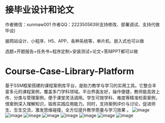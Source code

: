 # 接毕业设计和论文
作者微信：xunmaw001  作者QQ：2223505639(支持修改、部署调试、支持代做毕设)

接网站设计、小程序、H5、APP、各种系统等，单片机、嵌入式也可以做

选题+开题报告+任务书+程序定制+安装测试+论文+答辩PPT都可以做
# Course-Case-Library-Platform
基于SSM框架搭建的课程案例库平台，是助力教学与学习的实用工具。它整合丰富多元的课程案例，覆盖多门学科领域。平台界面友好，操作便捷，教师能高效上传、分类与管理案例，便于课堂灵活调用。学生可按学科、难度等精准检索案例，借案例深入理解知识，锻炼实践应用能力。同时，支持案例评价与讨论，促进师生、生生交流，激发思维碰撞，全方位提升教学质量与学习效果 。 
![image](https://github.com/user-attachments/assets/d02df856-7dd7-4132-8b9b-680f21b38acd)
![image](https://github.com/user-attachments/assets/2f4985ee-27f1-42cb-88cd-55de171adf83)
![image](https://github.com/user-attachments/assets/41985caf-dd76-4b0a-80f4-108970ed7120)
![image](https://github.com/user-attachments/assets/09092011-b397-4476-808d-ff906f08acf0)
![image](https://github.com/user-attachments/assets/f4693252-e6f3-4794-bfba-cf2742a28040)
![image](https://github.com/user-attachments/assets/51f35546-0bd9-4180-849a-18c6843aaffe)
![image](https://github.com/user-attachments/assets/c831fb13-80a8-4b41-973c-8ac84abc4e92)
![image](https://github.com/user-attachments/assets/b16fbda6-3f25-44b9-8610-c96ccc2554a5)
